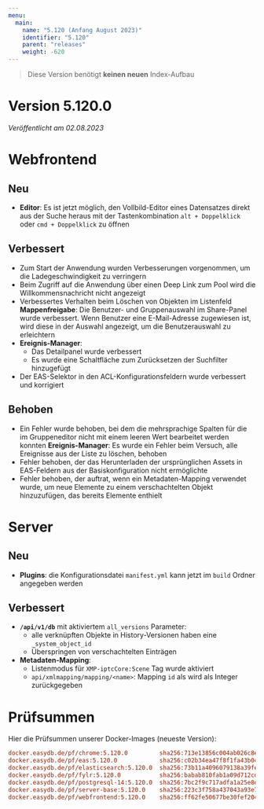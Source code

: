 ```yaml
---
menu:
  main:
    name: "5.120 (Anfang August 2023)"
    identifier: "5.120"
    parent: "releases"
    weight: -620
---
```


> Diese Version benötigt **keinen neuen** Index-Aufbau

# Version 5.120.0

*Veröffentlicht am 02.08.2023*


# Webfrontend

## Neu

* **Editor**: Es ist jetzt möglich, den Vollbild-Editor eines Datensatzes direkt aus der Suche heraus mit der Tastenkombination `alt + Doppelklick` oder `cmd + Doppelklick` zu öffnen

## Verbessert

* Zum Start der Anwendung wurden Verbesserungen vorgenommen, um die Ladegeschwindigkeit zu verringern
* Beim Zugriff auf die Anwendung über einen Deep Link zum Pool wird die Willkommensnachricht nicht angezeigt
* Verbessertes Verhalten beim Löschen von Objekten im Listenfeld
**Mappenfreigabe**: Die Benutzer- und Gruppenauswahl im Share-Panel wurde verbessert. Wenn Benutzer eine E-Mail-Adresse zugewiesen ist, wird diese in der Auswahl angezeigt, um die Benutzerauswahl zu erleichtern
* **Ereignis-Manager**:
  * Das Detailpanel wurde verbessert
  * Es wurde eine Schaltfläche zum Zurücksetzen der Suchfilter hinzugefügt
* Der EAS-Selektor in den ACL-Konfigurationsfeldern wurde verbessert und korrigiert

## Behoben

* Ein Fehler wurde behoben, bei dem die mehrsprachige Spalten für die  im Gruppeneditor nicht mit einem leeren Wert bearbeitet werden konnten
**Ereignis-Manager**: Es wurde ein Fehler beim Versuch, alle Ereignisse aus der Liste zu löschen, behoben
* Fehler behoben, der das Herunterladen der ursprünglichen Assets in EAS-Feldern aus der Basiskonfiguration nicht ermöglichte
* Fehler behoben, der auftrat, wenn ein Metadaten-Mapping verwendet wurde, um neue Elemente zu einem verschachtelten Objekt hinzuzufügen, das bereits Elemente enthielt

# Server

## Neu

* **Plugins**: die Konfigurationsdatei `manifest.yml` kann jetzt im `build` Ordner angegeben werden

## Verbessert

* **`/api/v1/db`** mit aktiviertem `all_versions` Parameter:
  * alle verknüpften Objekte in History-Versionen haben eine `_system_object_id`
  * Überspringen von verschachtelten Einträgen
* **Metadaten-Mapping**:
  * Listenmodus für `XMP-iptcCore:Scene` Tag wurde aktiviert
  * `api/xmlmapping/mapping/<name>`: Mapping `id` als wird als Integer zurückgegeben

# Prüfsummen

Hier die Prüfsummen unserer Docker-Images (neueste Version):

```ini
docker.easydb.de/pf/chrome:5.120.0         sha256:713e13856c004ab026c8e7258dfd6a299b67ed1b57650b88488f5c47c64af6d5
docker.easydb.de/pf/eas:5.120.0            sha256:c02b34ea47f8f1fa43b042ad760f3f85667aafb10d03369f8b02de0df071423a
docker.easydb.de/pf/elasticsearch:5.120.0  sha256:73b11a4096079138a39fe92e1967c5f6b6e00c982e20cb54da34bc7727b6586c
docker.easydb.de/pf/fylr:5.120.0           sha256:babab810fab1a09d712cd97497b587f974073f3889ad263a90c37c815c767c60
docker.easydb.de/pf/postgresql-14:5.120.0  sha256:7bc2f9c717adfa1a25e8efb08936b245c6bbb70bca3105b3ea023447a62e7487
docker.easydb.de/pf/server-base:5.120.0    sha256:223c3f758a437043a93e70e7342b06fb06e7274bae4c46e31bf3c90f38a7dcb0
docker.easydb.de/pf/webfrontend:5.120.0    sha256:ff62fe50677be30fef2041f5b25d62f2039c9596294def4971ba5537636ba8d0
```
